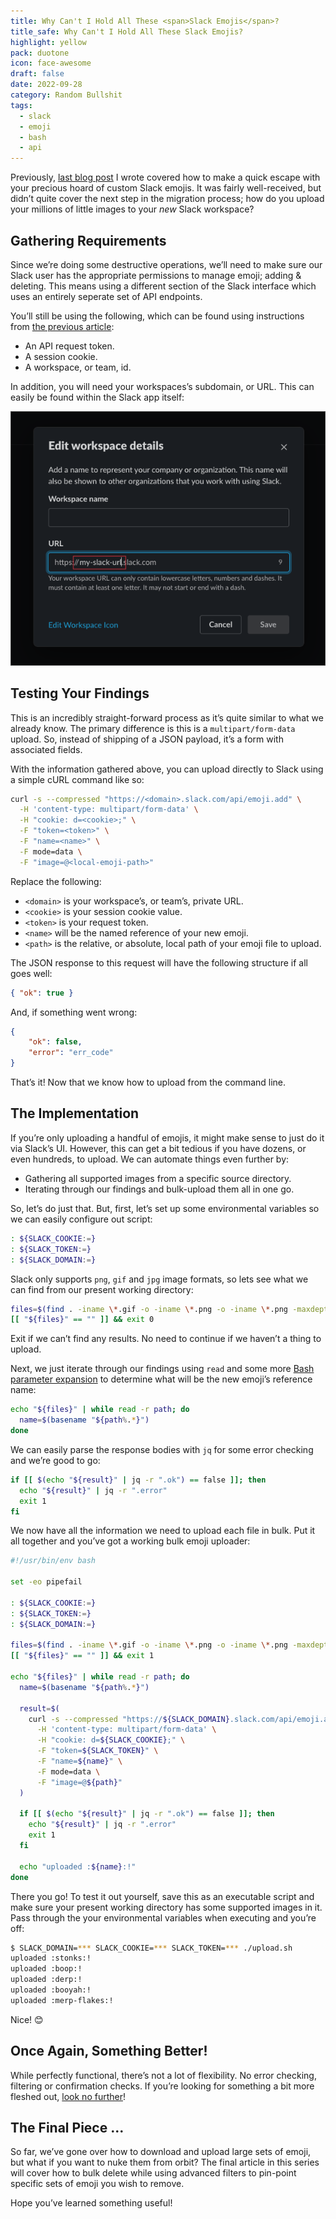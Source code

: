 ```yaml
---
title: Why Can't I Hold All These <span>Slack Emojis</span>?
title_safe: Why Can't I Hold All These Slack Emojis?
highlight: yellow
pack: duotone
icon: face-awesome
draft: false
date: 2022-09-28
category: Random Bullshit
tags:
  - slack
  - emoji
  - bash
  - api
---
```

Previously, [last blog post](https://wilhelm.codes/liberating-custom-slack-emojis) I wrote covered how to make a quick escape with your precious hoard of custom Slack emojis. It was fairly well-received, but didn’t quite cover the next step in the migration process; how do you upload your millions of little images to your *new* Slack workspace? 

<!--more-->

## Gathering Requirements

Since we’re doing some destructive operations, we’ll need to make sure our Slack user has the appropriate permissions to manage emoji; adding & deleting. This means using a different section of the Slack interface which uses an entirely seperate set of API endpoints.

You’ll still be using the following, which can be found using instructions from [the previous article](https://wilhelm.codes/liberating-custom-slack-emojis#heading-some-investigative-work):

- An API request token.
- A session cookie.
- A workspace, or team, id.

In addition, you will need your workspaces’s subdomain, or URL. This can easily be found within the Slack app itself:

![](image-1.png)

## Testing Your Findings

This is an incredibly straight-forward process as it’s quite similar to what we already know. The primary difference is this is a `multipart/form-data` upload. So, instead of shipping of a JSON payload, it’s a form with associated fields. 

With the information gathered above, you can upload directly to Slack using a simple cURL command like so:

```bash
curl -s --compressed "https://<domain>.slack.com/api/emoji.add" \
  -H 'content-type: multipart/form-data' \
  -H "cookie: d=<cookie>;" \
  -F "token=<token>" \
  -F "name=<name>" \
  -F mode=data \
  -F "image=@<local-emoji-path>"
```

Replace the following:

- `<domain>` is your workspace’s, or team’s, private URL.
- `<cookie>` is your session cookie value.
- `<token>` is your request token.
- `<name>` will be the named reference of your new emoji.
- `<path>` is the relative, or absolute, local path of your emoji file to upload.

The JSON response to this request will have the following structure if all goes well:

```json
{ "ok": true }
```

And, if something went wrong:

```json
{ 
	"ok": false,
	"error": "err_code"
}
```

That’s it! Now that we know how to upload from the command line.

## The Implementation

If you’re only uploading a handful of emojis, it might make sense to just do it via Slack’s UI. However, this can get a bit tedious if you have dozens, or even hundreds, to upload.  We can  automate things even further by:

- Gathering all supported images from a specific source directory.
- Iterating through our findings and bulk-upload them all in one go.

So, let’s do just that. But, first, let’s set up some environmental variables so we can easily configure out script:

```bash
: ${SLACK_COOKIE:=}
: ${SLACK_TOKEN:=}
: ${SLACK_DOMAIN:=}
```

Slack only supports `png`, `gif` and `jpg` image formats, so lets see what we can find from our present working directory:

```bash
files=$(find . -iname \*.gif -o -iname \*.png -o -iname \*.png -maxdepth 1)
[[ "${files}" == "" ]] && exit 0
```

Exit if we can’t find any results. No need to continue if we haven’t a thing to upload.

Next, we just iterate through our findings using `read` and some more [Bash parameter expansion](https://www.gnu.org/software/bash/manual/html_node/Shell-Parameter-Expansion.html) to determine what will be the new emoji’s reference name:

```bash
echo "${files}" | while read -r path; do 
  name=$(basename "${path%.*}")
done
```

We can easily parse the response bodies with `jq` for some error checking and we’re good to go:

```bash
if [[ $(echo "${result}" | jq -r ".ok") == false ]]; then
  echo "${result}" | jq -r ".error"
  exit 1
fi
```

We now have all the information we need to upload each file in bulk. Put it all together and you’ve got a working bulk emoji uploader:

```bash
#!/usr/bin/env bash

set -eo pipefail

: ${SLACK_COOKIE:=}
: ${SLACK_TOKEN:=}
: ${SLACK_DOMAIN:=}

files=$(find . -iname \*.gif -o -iname \*.png -o -iname \*.png -maxdepth 1)
[[ "${files}" == "" ]] && exit 1

echo "${files}" | while read -r path; do 
  name=$(basename "${path%.*}")

  result=$(
    curl -s --compressed "https://${SLACK_DOMAIN}.slack.com/api/emoji.add" \
      -H 'content-type: multipart/form-data' \
      -H "cookie: d=${SLACK_COOKIE};" \
      -F "token=${SLACK_TOKEN}" \
      -F "name=${name}" \
      -F mode=data \
      -F "image=@${path}" 
  )

  if [[ $(echo "${result}" | jq -r ".ok") == false ]]; then
    echo "${result}" | jq -r ".error"
    exit 1
  fi

  echo "uploaded :${name}:!"
done
```

There you go! To test it out yourself, save this as an executable script and make sure your present working directory has some supported images in it. Pass through the your environmental variables when executing and you’re off:

```bash
$ SLACK_DOMAIN=*** SLACK_COOKIE=*** SLACK_TOKEN=*** ./upload.sh
uploaded :stonks:!
uploaded :boop:!
uploaded :derp:!
uploaded :booyah:!
uploaded :merp-flakes:!
```

Nice! 😊

## Once Again, Something Better!

While perfectly functional, there’s not a lot of flexibility. No error checking, filtering or confirmation checks. If you’re looking for something a bit more fleshed out, [look no further](https://github.com/wilhelm-murdoch/slack-emoji-toolkit)!

## The Final Piece ...

So far, we’ve gone over how to download and upload large sets of emoji, but what if you want to nuke them from orbit? The final article in this series will cover how to bulk delete while using advanced filters to pin-point specific sets of emoji you wish to remove.

Hope you’ve learned something useful!
